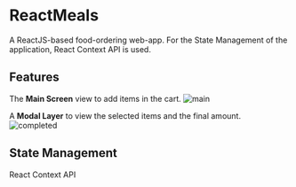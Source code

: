 # ReactMeals

A ReactJS-based food-ordering web-app. For the State Management of the application, React Context API is used.

## Features

The **Main Screen** view to add items in the cart. 
![main](https://user-images.githubusercontent.com/82762243/156411446-df4203b4-62a5-43ec-9958-5bdf0451d7ce.png)

A **Modal Layer** to view the selected items and the final amount. 
![completed](https://user-images.githubusercontent.com/82762243/156411443-3d592a4b-6055-4fa4-8cb0-b0cb7a2204d5.png)

## State Management

React Context API



